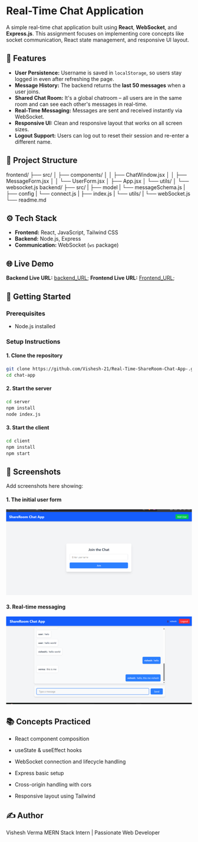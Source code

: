 # Real-Time Chat Application

A simple real-time chat application built using **React**, **WebSocket**, and **Express.js**. This assignment focuses on implementing core concepts like socket communication, React state management, and responsive UI layout.

## 🔧 Features

- **User Persistence:** Username is saved in `localStorage`, so users stay logged in even after refreshing the page.
- **Message History:** The backend returns the **last 50 messages** when a user joins.
- **Shared Chat Room:** It's a global chatroom – all users are in the same room and can see each other's messages in real-time.
- **Real-Time Messaging:** Messages are sent and received instantly via WebSocket.
- **Responsive UI:** Clean and responsive layout that works on all screen sizes.
- **Logout Support:** Users can log out to reset their session and re-enter a different name.

## 📁 Project Structure

frontend/
├── src/
│ ├── components/
│ │ ├── ChatWindow.jsx
│ │ ├── MessageForm.jsx
│ │ └── UserForm.jsx
│ ├── App.jsx
│ └── utils/
│ └── websocket.js
backend/
├── src/
| ├── model
| └── messageSchema.js
| ├── config
| └── connect.js
| ├── index.js
| └── utils/
| └── webSocket.js
└── readme.md

## ⚙️ Tech Stack

- **Frontend:** React, JavaScript, Tailwind CSS
- **Backend:** Node.js, Express
- **Communication:** WebSocket (`ws` package)

## 🌐 Live Demo

**Backend Live URL:** [backend_URL](https://real-time-shareroom-chat-app.onrender.com);
**Frontend Live URL:** [Frontend_URL](https://real-time-share-room-chat-app.vercel.app/);

## 🚀 Getting Started

### Prerequisites

- Node.js installed

### Setup Instructions

#### 1. Clone the repository

```bash
git clone https://github.com/Vishesh-21/Real-Time-ShareRoom-Chat-App-.git
cd chat-app
```

#### 2. Start the server

```bash
cd server
npm install
node index.js
```

#### 3. Start the client

```bash
cd client
npm install
npm start
```

## 📸 Screenshots

Add screenshots here showing:

#### 1. The initial user form

![ADD User Page](/frontend/public/addUser.png)

#### 3. Real-time messaging

![Chats](/frontend/public/chatMessage.png)

## 📚 Concepts Practiced

- React component composition

- useState & useEffect hooks

- WebSocket connection and lifecycle handling

- Express basic setup

- Cross-origin handling with cors

- Responsive layout using Tailwind

## ✍️ Author

Vishesh Verma
MERN Stack Intern | Passionate Web Developer
